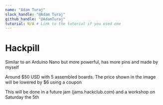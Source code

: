 ```yaml
---
name: "Adam Turaj"
slack_handle: "@Adam Turaj"
github_handle: "@AdamTuraj"
tutorial: N/A # Link to the tutorial if you used one
---
```


# Hackpill

<!-- Describe your board in 2-3 sentences. What are you making? What will it do? -->

Similar to an Arduino Nano but more powerful, has more pins and made by myself

<!-- How much is it going to cost? -->

Around $50 USD with 5 assembled boards. The price shown in the image will be lowered by $6 using a coupon

<!-- Tell us a little bit about your design process. What were some challenges? What helped? ***Totally optional*** -->

This will be done in a future jam (jams.hackclub.com) and a workshop on Saturday the 5th
